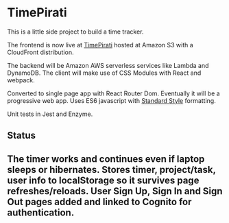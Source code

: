 TimePirati
===
This is a little side project to build a time tracker.

The frontend is now live at [TimePirati](https://d3lt7u0bimdora.cloudfront.net/) hosted at Amazon S3 with a CloudFront distribution.

The backend will be Amazon AWS serverless services like Lambda and DynamoDB.
The client will make use of CSS Modules with React and webpack.

Converted to single page app with React Router Dom. Eventually it will be a progressive web app.
Uses ES6 javascript with [Standard Style](https://standardjs.com/) formatting.

Unit tests in Jest and Enzyme.

Status
---
The timer works and continues even if laptop sleeps or hibernates.
Stores timer, project/task, user info to localStorage so it survives page refreshes/reloads.
User Sign Up, Sign In and Sign Out pages added and linked to Cognito for authentication.
---

